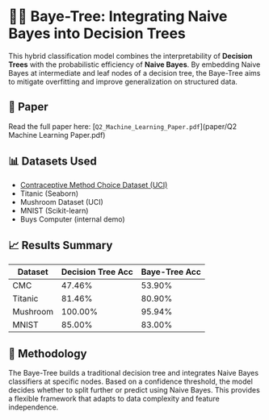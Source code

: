 # 🌳🧠 Baye-Tree: Integrating Naive Bayes into Decision Trees

This hybrid classification model combines the interpretability of **Decision Trees** with the probabilistic efficiency of **Naive Bayes**. By embedding Naive Bayes at intermediate and leaf nodes of a decision tree, the Baye-Tree aims to mitigate overfitting and improve generalization on structured data.

## 📄 Paper
Read the full paper here: [`Q2_Machine_Learning_Paper.pdf`](paper/Q2 Machine Learning Paper.pdf)

## 📊 Datasets Used
- [Contraceptive Method Choice Dataset (UCI)](https://doi.org/10.24432/C59W2D)
- Titanic (Seaborn)
- Mushroom Dataset (UCI)
- MNIST (Scikit-learn)
- Buys Computer (internal demo)

## 📈 Results Summary

| Dataset        | Decision Tree Acc | Baye-Tree Acc |
|----------------|-------------------|---------------|
| CMC            | 47.46%            | 53.90%        |
| Titanic        | 81.46%            | 80.90%        |
| Mushroom       | 100.00%           | 95.94%        |
| MNIST          | 85.00%            | 83.00%        |

## 🧠 Methodology
The Baye-Tree builds a traditional decision tree and integrates Naive Bayes classifiers at specific nodes. Based on a confidence threshold, the model decides whether to split further or predict using Naive Bayes. This provides a flexible framework that adapts to data complexity and feature independence.
